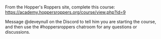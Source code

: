 From the Hopper's Roppers site, complete this course: <https://academy.hoppersroppers.org/course/view.php?id=9>

Message @deveynull on the Discord to tell him you are starting the course, and then use the #hoppersroppers chatroom for any questions or discussions.
